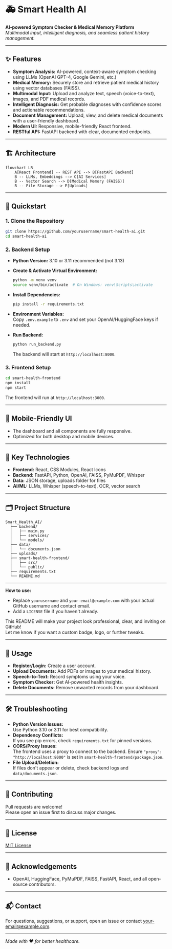 # 🚑 Smart Health AI

**AI-powered Symptom Checker & Medical Memory Platform**  
*Multimodal input, intelligent diagnosis, and seamless patient history management.*

---

## ✨ Features

- **Symptom Analysis:** AI-powered, context-aware symptom checking using LLMs (OpenAI GPT-4, Google Gemini, etc.)
- **Medical Memory:** Securely store and retrieve patient medical history using vector databases (FAISS).
- **Multimodal Input:** Upload and analyze text, speech (voice-to-text), images, and PDF medical records.
- **Intelligent Diagnosis:** Get probable diagnoses with confidence scores and actionable recommendations.
- **Document Management:** Upload, view, and delete medical documents with a user-friendly dashboard.
- **Modern UI:** Responsive, mobile-friendly React frontend.
- **RESTful API:** FastAPI backend with clear, documented endpoints.

---

## 🏗️ Architecture

```mermaid
flowchart LR
    A[React Frontend] -- REST API --> B[FastAPI Backend]
    B -- LLMs, Embeddings --> C[AI Services]
    B -- Vector Search --> D[Medical Memory (FAISS)]
    B -- File Storage --> E[Uploads]
```

---

## 🚀 Quickstart

### 1. **Clone the Repository**
```bash
git clone https://github.com/yourusername/smart-health-ai.git
cd smart-health-ai
```

### 2. **Backend Setup**

- **Python Version:** 3.10 or 3.11 recommended (not 3.13)
- **Create & Activate Virtual Environment:**
  ```bash
  python -m venv venv
  source venv/bin/activate  # On Windows: venv\Scripts\activate
  ```
- **Install Dependencies:**
  ```bash
  pip install -r requirements.txt
  ```
- **Environment Variables:**  
  Copy `.env.example` to `.env` and set your OpenAI/HuggingFace keys if needed.

- **Run Backend:**
  ```bash
  python run_backend.py
  ```
  The backend will start at `http://localhost:8000`.

### 3. **Frontend Setup**

```bash
cd smart-health-frontend
npm install
npm start
```
The frontend will run at `http://localhost:3000`.

---

## 📱 Mobile-Friendly UI

- The dashboard and all components are fully responsive.
- Optimized for both desktop and mobile devices.

---

## 🧩 Key Technologies

- **Frontend:** React, CSS Modules, React Icons
- **Backend:** FastAPI, Python, OpenAI, FAISS, PyMuPDF, Whisper
- **Data:** JSON storage, uploads folder for files
- **AI/ML:** LLMs, Whisper (speech-to-text), OCR, vector search

---

## 🗂️ Project Structure

```
Smart_Health_AI/
  ├── backend/
  │   ├── main.py
  │   ├── services/
  │   └── models/
  ├── data/
  │   └── documents.json
  ├── uploads/
  ├── smart-health-frontend/
  │   ├── src/
  │   └── public/
  ├── requirements.txt
  └── README.md
```

---

**How to use:**  
- Replace `yourusername` and `your-email@example.com` with your actual GitHub username and contact email.
- Add a `LICENSE` file if you haven't already.

This README will make your project look professional, clear, and inviting on GitHub!  
Let me know if you want a custom badge, logo, or further tweaks.

---

## 📝 Usage

- **Register/Login:** Create a user account.
- **Upload Documents:** Add PDFs or images to your medical history.
- **Speech-to-Text:** Record symptoms using your voice.
- **Symptom Checker:** Get AI-powered health insights.
- **Delete Documents:** Remove unwanted records from your dashboard.

---

## 🛠️ Troubleshooting

- **Python Version Issues:**  
  Use Python 3.10 or 3.11 for best compatibility.
- **Dependency Conflicts:**  
  If you see pip errors, check `requirements.txt` for pinned versions.
- **CORS/Proxy Issues:**  
  The frontend uses a proxy to connect to the backend. Ensure `"proxy": "http://localhost:8000"` is set in `smart-health-frontend/package.json`.
- **File Upload/Deletion:**  
  If files don't appear or delete, check backend logs and `data/documents.json`.

---

## 🤝 Contributing

Pull requests are welcome!  
Please open an issue first to discuss major changes.

---

## 📄 License

[MIT License](LICENSE)

---

## 🙏 Acknowledgements

- OpenAI, HuggingFace, PyMuPDF, FAISS, FastAPI, React, and all open-source contributors.

---

## 📬 Contact

For questions, suggestions, or support, open an issue or contact [your-email@example.com](mailto:your-email@example.com).

---

*Made with ❤️ for better healthcare.*




